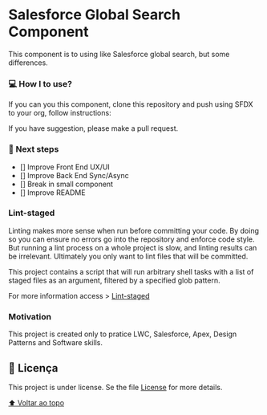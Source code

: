 # Salesforce Global Search Component

This component is to using like Salesforce global search, but some differences.

### 💻 How I to use?

If you can you this component, clone this repository and push using SFDX to your org, follow instructions:

If you have suggestion, please make a pull request.

### 🚀 Next steps

- [] Improve Front End UX/UI
- [] Improve Back End Sync/Async
- [] Break in small component
- [] Improve README

### Lint-staged

Linting makes more sense when run before committing your code. By doing so you can ensure no errors go into the repository and enforce code style. But running a lint process on a whole project is slow, and linting results can be irrelevant. Ultimately you only want to lint files that will be committed.

This project contains a script that will run arbitrary shell tasks with a list of staged files as an argument, filtered by a specified glob pattern.

For more information access > [Lint-staged](https://github.com/okonet/lint-staged)

### Motivation

This project is created only to pratice LWC, Salesforce, Apex, Design Patterns and Software skills.

## 📝 Licença

This project is under license. Se the file [License](LICENSE) for more details.

[⬆ Voltar ao topo](GlobalsearchLWC)<br>
